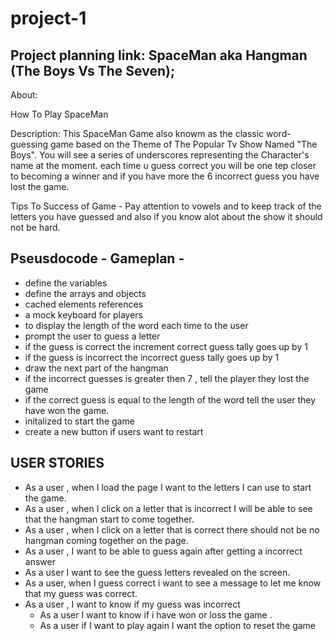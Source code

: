 # project-1

## Project planning link: SpaceMan aka Hangman (The Boys Vs The Seven);

About:

How To Play SpaceMan

Description: This SpaceMan Game also knowm as the classic word-guessing game based on the Theme of The Popular Tv Show Named "The Boys". You will see a series of underscores representing the Character's name at the moment. each time u guess correct you will be one tep closer to becoming a winner and if you have more the 6 incorrect guess you have lost the game.

Tips To Success of Game - Pay attention to vowels and to keep track of the letters you have guessed and also if you know alot about the show it should not be hard.

## Pseusdocode - Gameplan -

- define the variables
- define the arrays and objects
- cached elements references
- a mock keyboard for players
- to display the length of the word each time to the user
- prompt the user to guess a letter
- if the guess is correct the increment correct guess tally goes up by 1
- if the guess is incorrect the incorrect guess tally goes up by 1
- draw the next part of the hangman
- if the incorrect guesses is greater then 7 , tell the player they lost the game
- if the correct guess is equal to the length of the word tell the user they have won the game.
- initalized to start the game
- create a new button if users want to restart

## USER STORIES

- As a user , when I load the page I want to the letters I can use to start the game.
- As a user , when I click on a letter that is incorrect I will be able to see that the hangman start to come together.
- As a user , when I click on a letter that is correct there should not be no hangman coming together on the page.
- As a user , I want to be able to guess again after getting a incorrect answer
- As a user I want to see the guess letters revealed on the screen.
- As a user, when I guess correct i want to see a message to let me know that my guess was correct.
- As a user , I want to know if my guess was incorrect
  - As a user I want to know if i have won or loss the game .
  - As a user if I want to play again I want the option to reset the game
